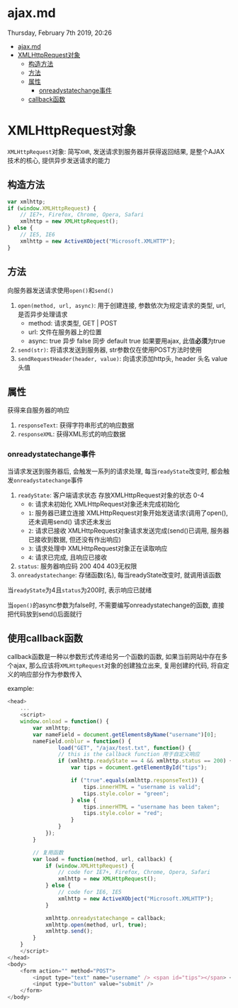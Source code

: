 # ajax.md
Thursday, February 7th 2019, 20:26

<!-- @import "[TOC]" {cmd="toc" depthFrom=1 depthTo=6 orderedList=false} -->
<!-- code_chunk_output -->

* [ajax.md](#ajaxmd)
* [XMLHttpRequest对象](#xmlhttprequest对象)
	* [构造方法](#构造方法)
	* [方法](#方法)
	* [属性](#属性)
		* [onreadystatechange事件](#onreadystatechange事件)
	* [callback函数](#callback函数)

<!-- /code_chunk_output -->

# XMLHttpRequest对象

`XMLHttpRequest`对象: 简写`XHR`, 发送请求到服务器并获得返回结果, 是整个AJAX技术的核心, 提供异步发送请求的能力

## 构造方法

```js
var xmlhttp;
if (window.XMLHttpRequest) {
    // IE7+, Firefox, Chrome, Opera, Safari
    xmlhttp = new XMLHttpRequest();
} else {
    // IE5, IE6
    xmlhttp = new ActiveXObject("Microsoft.XMLHTTP");
}
```

## 方法

向服务器发送请求使用`open()`和`send()`

1. `open(method, url, async)`: 用于创建连接, 参数依次为规定请求的类型, url, 是否异步处理请求
    * method: 请求类型, GET | POST
    * url: 文件在服务器上的位置
    * async: true 异步 false 同步 default true 如果要用ajax, 此值**必须**为true
2. `send(str)`: 将请求发送到服务器, str参数仅在使用POST方法时使用
3. `sendRequestHeader(header, value)`: 向请求添加http头, header 头名 value 头值

## 属性

获得来自服务器的响应

1. `responseText`: 获得字符串形式的响应数据
2. `responseXML`: 获得XML形式的响应数据

### onreadystatechange事件

当请求发送到服务器后, 会触发一系列的请求处理, 每当`readyState`改变时, 都会触发`onreadystatechange`事件

1. `readyState`: 客户端请求状态 存放XMLHttpRequest对象的状态 0-4
    * `0`: 请求未初始化 XMLHttpRequest对象还未完成初始化
    * `1`: 服务器已建立连接 XMLHttpRequest对象开始发送请求(调用了open(), 还未调用send() 请求还未发出
    * `2`: 请求已接收 XMLHttpRequest对象请求发送完成(send()已调用, 服务器已接收到数据, 但还没有作出响应)
    * `3`: 请求处理中 XMLHttpRequest对象正在读取响应
    * `4`: 请求已完成, 且响应已接收
2. `status`: 服务器响应码 200 404 403无权限
3. `onreadystatechange`: 存储函数(名), 每当readyState改变时, 就调用该函数

当`readyState`为4且`status`为200时, 表示响应已就绪

当`open()`的async参数为false时, 不需要编写onreadystatechange的函数, 直接把代码放到send()后面就行

## 使用callback函数

callback函数是一种以参数形式传递给另一个函数的函数, 如果当前网站中存在多个ajax, 那么应该将`XMLHttpRequest`对象的创建独立出来, 复用创建的代码, 将自定义的响应部分作为参数传入

example:

```js
<head>
	...
	<script>
	window.onload = function() {
		var xmlhttp;
		var nameField = document.getElementsByName("username")[0];
		nameField.onblur = function() {
				load("GET", "/ajax/test.txt", function() {
				// this is the callback function 用于自定义响应
				if (xmlhttp.readyState == 4 && xmlhttp.status == 200) {
					var tips = document.getElementById("tips");

					if ("true".equals(xmlhttp.responseText)) {
						tips.innerHTML = "username is valid";
						tips.style.color = "green";
					} else {
						tips.innerHTML = "username has been taken";
						tips.style.color = "red";
					}
				}
			});
		}

		// 复用函数
		var load = function(method, url, callback) {
			if (window.XMLHttpRequest) {
				// code for IE7+, Firefox, Chrome, Opera, Safari
				xmlhttp = new XMLHttpRequest();
			} else {
				// code for IE6, IE5
				xmlhttp = new ActiveXObject("Microsoft.XMLHTTP");
			}

			xmlhttp.onreadystatechange = callback;
			xmlhttp.open(method, url, true);
			xmlhttp.send();
		}
	}
	</script>
</head>
<body>
	<form action="" method="POST">
		<input type="text" name="username" /> <span id="tips"></span> <br>
		<input type="button" value="submit" />
	</form>
</body>
```
